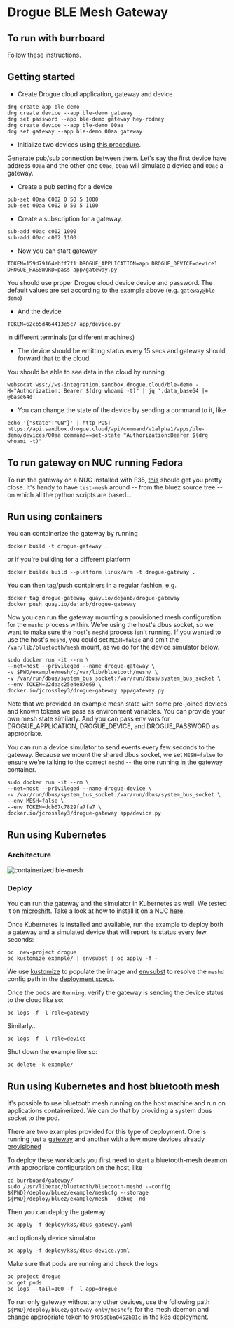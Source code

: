 # Drogue BLE Mesh Gateway

## To run with burrboard

Follow [these](docs/burrboard.md) instructions.

## Getting started

* Create Drogue cloud application, gateway and device

```
drg create app ble-demo
drg create device --app ble-demo gateway
drg set password --app ble-demo gateway hey-rodney
drg create device --app ble-demo 00aa
drg set gateway --app ble-demo 00aa gateway
```

* Initialize two devices using [this procedure](docs/mesh.md).

Generate pub/sub connection between them. Let's say the first device have address `00aa` and the other one `00ac`, `00aa` will simulate a device and `00ac` a gateway.

* Create a pub setting for a device

```
pub-set 00aa C002 0 50 5 1000
pub-set 00aa C002 0 50 5 1100
```

* Create a subscription for a gateway.

```
sub-add 00ac c002 1000
sub-add 00ac c002 1100

```

* Now you can start gateway

```
TOKEN=159d79164ebff7f1 DROGUE_APPLICATION=app DROGUE_DEVICE=device1 DROGUE_PASSWORD=pass app/gateway.py
```
You should use proper Drogue cloud device device and password. The default values are set according to the example above (e.g. `gateway@ble-demo`)

* And the device

```
TOKEN=62cb5d464413e5c7 app/device.py
```
in different terminals (or different machines)

* The device should be emitting status every 15 secs and gateway should forward that to the cloud.

You should be able to see data in the cloud by running

```
websocat wss://ws-integration.sandbox.drogue.cloud/ble-demo -H="Authorization: Bearer $(drg whoami -t)" | jq '.data_base64 |= @base64d'
```

* You can change the state of the device by sending a command to it, like

```
echo '{"state":"ON"}' | http POST https://api.sandbox.drogue.cloud/api/command/v1alpha1/apps/ble-demo/devices/00aa command==set-state "Authorization:Bearer $(drg whoami -t)"
```

## To run gateway on NUC running Fedora

To run the gateway on a NUC installed with F35, [this](docs/nuc.md) should
get you pretty close. It's handy to have `test-mesh` around -- from
the bluez source tree -- on which all the python scripts are based...

## Run using containers

You can containerize the gateway by running

```
docker build -t drogue-gateway .
```

or if you're building for a different platform

```
docker buildx build --platform linux/arm -t drogue-gateway .
```

You can then tag/push containers in a regular fashion, e.g.

```
docker tag drogue-gateway quay.io/dejanb/drogue-gateway
docker push quay.io/dejanb/drogue-gateway
```

Now you can run the gateway mounting a provisioned mesh configuration
for the `meshd` process within. We're using the host's dbus socket, so
we want to make sure the host's `meshd` process isn't running. If you
wanted to use the host's `meshd`, you could set `MESH=false` and omit
the `/var/lib/bluetooth/mesh` mount, as we do for the device simulator
below.

```
sudo docker run -it --rm \
--net=host --privileged --name drogue-gateway \
-v $PWD/example/mesh/:/var/lib/bluetooth/mesh/ \
-v /var/run/dbus/system_bus_socket:/var/run/dbus/system_bus_socket \
--env TOKEN=22daac25e4e87e69 \
docker.io/jcrossley3/drogue-gateway app/gateway.py
```

Note that we provided an example mesh state with some pre-joined
devices and known tokens we pass as environment variables. You can
provide your own mesh state similarly. And you can pass env vars for
DROGUE_APPLICATION, DROGUE_DEVICE, and DROGUE_PASSWORD as appropriate.

You can run a device simulator to send events every few seconds to the
gateway. Because we mount the shared dbus socket, we set `MESH=false`
to ensure we're talking to the correct `meshd` -- the one running in
the gateway container.

```
sudo docker run -it --rm \
--net=host --privileged --name drogue-device \
-v /var/run/dbus/system_bus_socket:/var/run/dbus/system_bus_socket \
--env MESH=false \
--env TOKEN=dcb67c7829fa7fa7 \
docker.io/jcrossley3/drogue-gateway app/device.py
```

## Run using Kubernetes

### Architecture

![containerized ble-mesh](https://user-images.githubusercontent.com/141611/166448688-8d7c59d7-3d63-484e-8cca-69409606de0c.svg)

### Deploy

You can run the gateway and the simulator in Kubernetes as well. We
tested it on [microshift](https://microshift.io/). Take a look at how
to install it on a NUC [here](docs/nuc.md#Microshift).

Once Kubernetes is installed and available, run the example to deploy
both a gateway and a simulated device that will report its status
every few seconds:

```
oc  new-project drogue
oc kustomize example/ | envsubst | oc apply -f -
```

We use [kustomize](https://kustomize.io/) to populate the image and
[envsubst](https://command-not-found.com/envsubst) to resolve the
`meshd` config path in the [deployment specs](example/deployment.yaml/).

Once the pods are `Running`, verify the gateway is sending the device
status to the cloud like so:

```
oc logs -f -l role=gateway
```

Similarly...

```
oc logs -f -l role=device
```

Shut down the example like so:

```
oc delete -k example/
```

## Run using Kubernetes and host bluetooth mesh

It's possible to use bluetooth mesh running on the host machine and run on applications containerized. We can do that by providing a system dbus socket to the pod.

There are two examples provided for this type of deployment. One is running just a [gateway](deploy/bluez/gateway-only/) and another with a few more devices already [provisioned](deploy/bluez/example/)

To deploy these workloads you first need to start a bluetooth-mesh deamon with appropriate configuration on the host, like

```
cd burrboard/gateway/
sudo /usr/libexec/bluetooth/bluetooth-meshd --config ${PWD}/deploy/bluez/example/meshcfg --storage ${PWD}/deploy/bluez/example/mesh --debug -nd
```

Then you can deploy the gateway

```
oc apply -f deploy/k8s/dbus-gateway.yaml
```

and optionaly device simulator

```
oc apply -f deploy/k8s/dbus-device.yaml
```

Make sure that pods are running and check the logs

```
oc project drogue
oc get pods
oc logs --tail=100 -f -l app=drogue
```

To run only gateway without any other devices, use the following path `${PWD}/deploy/bluez/gateway-only/meshcfg` for the mesh daemon and change appropriate token to `9f85d8ba0452b81c` in the k8s deployment.

